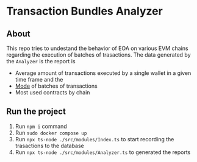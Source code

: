 # Transaction Bundles Analyzer

## About

This repo tries to undestand the behavior of EOA on various EVM chains regarding the execution of batches of trasactions.
The data generated by the `Analyzer` is the report is
- Average amount of transactions executed by a single wallet in a given time frame and the 
- [Mode](https://en.wikipedia.org/wiki/Mode_(statistics)) of batches of transactions
- Most used contracts by chain


## Run the project

1. Run `npm i` command
2. Run `sudo docker compose up`
3. Run `npx ts-node ./src/modules/Index.ts` to start recording the trasactions to the database
4. Run `npx ts-node ./src/modules/Analyzer.ts` to generated the reports
